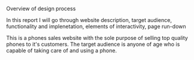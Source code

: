 Overview of design process

  In this report I will go through website description, target audience, functionality and implenetation, elements of interactivity, page run-down 
  
This is a phones sales website with the sole purpose of selling top quality phones to it's customers. The target audience is anyone of age who is
capable of taking care of and using a phone.
